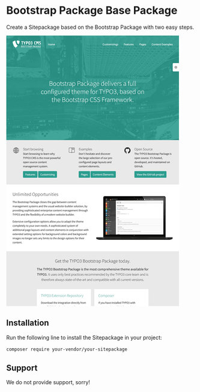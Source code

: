 # Bootstrap Package Base Package

Create a Sitepackage based on the Bootstrap Package with two easy steps.

![Preview Image](../images/preview.png)

## Installation

Run the following line to install the Sitepackage in your project:

```bash
composer require your-vendor/your-sitepackage
```

## Support

We do not provide support, sorry!
